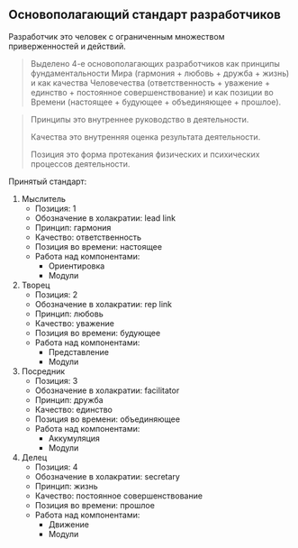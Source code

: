 ## Основополагающий стандарт разработчиков

Разработчик это человек с ограниченным множеством приверженностей и действий. 

> Выделено 4-е основополагающих разработчиков как принципы фундаментальности Мира (гармония + любовь + дружба + жизнь) и как качества Человечества (ответственность + уважение + единство + постоянное совершенствование) и как позиции во Времени (настоящее + будующее + объединяющее + прошлое). 

> Принципы это внутреннее руководство в деятельности.
> 
> Качества это внутренняя оценка результата деятельности.
> 
> Позиция это форма протекания физических и психических процессов деятельности.

Принятый стандарт: 

1. Мыслитель
    - Позиция: 1
    - Обозначение в холакратии: lead link
    - Принцип: гармония
    - Качество: ответственность
    - Позиция во времени: настоящее
    - Работа над компонентами:
        - Ориентировка
        - Модули
2. Творец
    - Позиция: 2
    - Обозначение в холакратии: rep link
    - Принцип: любовь
    - Качество: уважение
    - Позиция во времени: будующее
    - Работа над компонентами:
        - Представление
        - Модули
3. Посредник
    - Позиция: 3
    - Обозначение в холакратии: facilitator
    - Принцип: дружба
    - Качество: единство
    - Позиция во времени: объединяющее
    - Работа над компонентами:
        - Аккумуляция
        - Модули
4. Делец
    - Позиция: 4
    - Обозначение в холакратии: secretary
    - Принцип: жизнь
    - Качество: постоянное совершенствование
    - Позиция во времени: прошлое
    - Работа над компонентами:
        - Движение
        - Модули